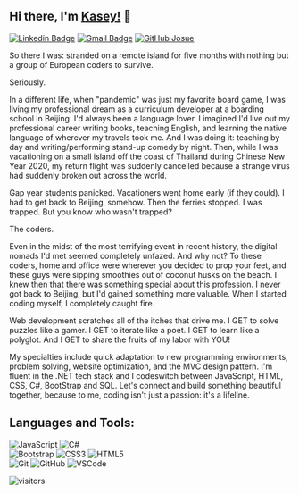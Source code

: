 ## Hi there, I'm [Kasey!](https://kaseywahl.io) 👋

[![Linkedin Badge](https://img.shields.io/badge/-kaseywahl-blue?style=flat-square&logo=Linkedin&logoColor=white&link=https://www.linkedin.com/in/kasey-wahl-24073084//)](https://www.linkedin.com/in/josuecedeno/)
[![Gmail Badge](https://img.shields.io/badge/-wahl.kasey@gmail.com-c14438?style=flat-square&logo=Gmail&logoColor=white&link=mailto:wahl.kasey@gmail.com)](mailto:wahl.kasey@gmail.com) [![GitHub Josue](https://img.shields.io/github/followers/piaomu?label=follow&style=social)](https://github.com/piaomu)


So there I was: stranded on a remote island for five months with nothing but a group of European coders to survive.

Seriously.

In a different life, when "pandemic" was just my favorite board game, I was living my professional dream as a curriculum developer at a boarding school in Beijing. I'd always been a language lover. I imagined I'd live out my professional career writing books, teaching English, and learning the native language of wherever my travels took me. And I was doing it: teaching by day and writing/performing stand-up comedy by night. Then, while I was vacationing on a small island off the coast of Thailand during Chinese New Year 2020, my return flight was suddenly cancelled because a strange virus had suddenly broken out across the world.

Gap year students panicked. Vacationers went home early (if they could). I had to get back to Beijing, somehow. Then the ferries stopped. I was trapped. But you know who wasn't trapped?

The coders.

Even in the midst of the most terrifying event in recent history, the digital nomads I'd met seemed completely unfazed. And why not? To these coders, home and office were wherever you decided to prop your feet, and these guys were sipping smoothies out of coconut husks on the beach. I knew then that there was something special about this profession. I never got back to Beijing, but I'd gained something more valuable. When I started coding myself, I completely caught fire.

Web development scratches all of the itches that drive me. I GET to solve puzzles like a gamer. I GET to iterate like a poet. I GET to learn like a polyglot. And I GET to share the fruits of my labor with YOU!

My specialties include quick adaptation to new programming environments, problem solving, website optimization, and the MVC design pattern. I'm fluent in the .NET tech stack and I codeswitch between JavaScript, HTML, CSS, C#, BootStrap and SQL. Let's connect and build something beautiful together, because to me, coding isn't just a passion: it's a lifeline.


## Languages and Tools:
  ![JavaScript](https://img.shields.io/badge/-JavaScript-black?style=flat-square&logo=javascript)
  ![C#](https://img.shields.io/badge/-C%23-007ACC?style=flat-square&logo=c-sharp)
<br>
  ![Bootstrap](https://img.shields.io/badge/-Bootstrap-563D7C?style=flat-square&logo=bootstrap)
  ![CSS3](https://img.shields.io/badge/-CSS3-1572B6?style=flat-square&logo=css3)
  ![HTML5](https://img.shields.io/badge/-HTML5-E34F26?style=flat-square&logo=html5&logoColor=white)
<br>
  ![Git](https://img.shields.io/badge/-Git-black?style=flat-square&logo=git)
  ![GitHub](https://img.shields.io/badge/-GitHub-181717?style=flat-square&logo=github)
  ![VSCode](https://img.shields.io/badge/-VS_Code-007ACC?style=flat-square&logo=visual-studio-code)   

![visitors](https://komarev.com/ghpvc/?username=piaomu&color=brightgreen)
<!---
Piaomu/Piaomu is a ✨ special ✨ repository because its `README.md` (this file) appears on your GitHub profile.
You can click the Preview link to take a look at your changes.
--->
